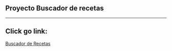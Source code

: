 ## Proyecto Buscador de recetas

---
## Click go link:
[Buscador de Recetas](https://recetas-comida.netlify.app/)
